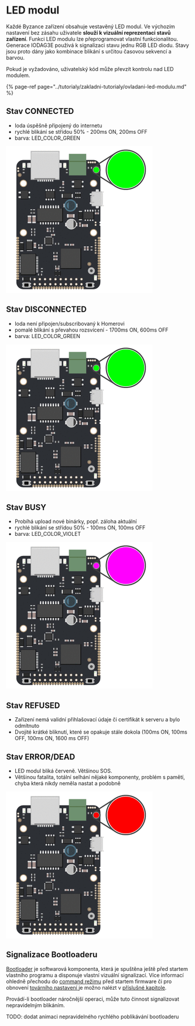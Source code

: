 # LED modul

Každé Byzance zařízení obsahuje vestavěný LED modul. Ve výchozím nastavení bez zásahu uživatele **slouží k vizuální reprezentaci stavů zařízení**. Funkci LED modulu lze přeprogramovat vlastní funkcionalitou. Generace IODAG3E použivá k signalizaci stavu jednu RGB LED diodu. Stavy jsou proto dány jako kombinace blikání s určitou časovou sekvencí a barvou.

Pokud je vyžadováno, uživatelský kód může převzít kontrolu nad LED modulem. 

{% page-ref page="../tutorialy/zakladni-tutorialy/ovladani-led-modulu.md" %}

## Stav CONNECTED

* Ioda úspěšně připojený do internetu
* rychlé blikání se střídou 50% - 200ms ON, 200ms OFF
* barva: LED\_COLOR\_GREEN

![](../../.gitbook/assets/connected.gif)

## Stav DISCONNECTED

*  Ioda není připojen/subscribovaný k Homerovi
* pomalé blikání s převahou rozsvícení - 1700ms ON, 600ms OFF
* barva: LED\_COLOR\_GREEN

![](../../.gitbook/assets/disconnected%20%281%29.gif)

## Stav BUSY

* Probíhá upload nové binárky, popř. záloha aktuální
* rychlé blikání se střídou 50% - 100ms ON, 100ms OFF
* barva: LED\_COLOR\_VIOLET

![](../../.gitbook/assets/busy.gif)

## Stav REFUSED

* Zařízení nemá validní přihlašovací údaje či certifikát k serveru a bylo odmítnuto
* Dvojité krátké bliknutí, které se opakuje stále dokola \(100ms ON, 100ms OFF, 100ms ON, 1600 ms OFF\)

## Stav ERROR/DEAD

* LED modul bliká červeně. Většinou SOS.
* Většinou fatalita, totální selhání nějaké komponenty, problém s pamětí, chyba která nikdy neměla nastat a podobně

![](../../.gitbook/assets/ioda_error_code.gif)

## Signalizace Bootloaderu

[Bootloader](../architektura-fw/bootloader/) je softwarová komponenta, která je spuštěna ještě před startem vlastního programu a disponuje vlastní vizuální signalizací. Více informací ohledně přechodu do [command režimu](../architektura-fw/bootloader/command-mod.md) před startem firmware či pro obnovení [továrního nastavení ](../architektura-fw/bootloader/rezimy-bootloaderu.md#mod-restore)je možno nalézt v [příslušné kapitole](../architektura-fw/bootloader/).

Provádí-li bootloader náročnější operaci, může tuto činnost signalizovat nepravidelným blikáním.

TODO: dodat animaci nepravidelného rychlého poblikávání bootloaderu

